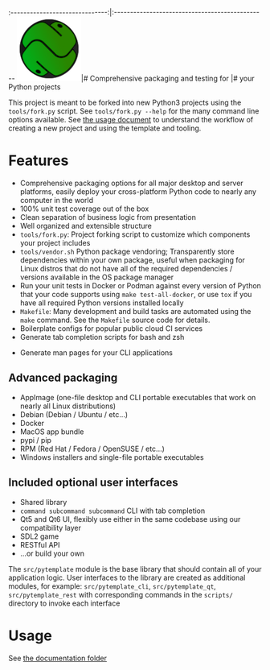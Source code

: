 :------------------------------:|:-----------------------------------------------
![](/files/icons/pytemplate.png)|# Comprehensive packaging and testing for
                                |# your Python projects

This project is meant to be forked into new Python3 projects using the
`tools/fork.py` script.  See `tools/fork.py --help` for the many command line
options available.  See [the usage document](/doc/usage.md) to understand the
workflow of creating a new project and using the template and tooling.

# Features
- Comprehensive packaging options for all major desktop and server platforms,
  easily deploy your cross-platform Python code to nearly any computer in the
  world
- 100% unit test coverage out of the box
- Clean separation of business logic from presentation
- Well organized and extensible structure
- `tools/fork.py`: Project forking script to customize which components
  your project includes
- `tools/vendor.sh` Python package vendoring; Transparently store
  dependencies within your own package, useful when packaging for Linux
  distros that do not have all of the required dependencies / versions
  available in the OS package manager
- Run your unit tests in Docker or Podman against every version of Python that
  your code supports using `make test-all-docker`, or use `tox` if you have
  all required Python versions installed locally
- `Makefile`: Many development and build tasks are automated using the `make`
  command.  See the `Makefile` source code for details.
- Boilerplate configs for popular public cloud CI services
- Generate tab completion scripts for bash and zsh
+ Generate man pages for your CLI applications

## Advanced packaging
- AppImage (one-file desktop and CLI portable executables that work on nearly
  all Linux distributions)
- Debian (Debian / Ubuntu / etc...)
- Docker
- MacOS app bundle
- pypi / pip
- RPM (Red Hat / Fedora / OpenSUSE / etc...)
- Windows installers and single-file portable executables

## Included optional user interfaces
- Shared library
- `command subcommand subcommand` CLI with tab completion
- Qt5 and Qt6 UI, flexibly use either in the same codebase using our
  compatibility layer
- SDL2 game
- RESTful API
- ...or build your own

The `src/pytemplate` module is the base library that should contain all of your
application logic.  User interfaces to the library are created as additional
modules, for example: `src/pytemplate_cli`, `src/pytemplate_qt`,
`src/pytemplate_rest` with corresponding commands in the `scripts/` directory
to invoke each interface

# Usage
See [the documentation folder](doc/)

